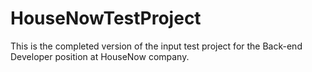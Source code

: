 # HouseNowTestProject
This is the completed version of the input test project for the Back-end Developer position at HouseNow company.

